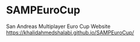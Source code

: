 # SAMPEuroCup
San Andreas Multiplayer Euro Cup Website
https://khalidahmedshalabi.github.io/SAMPEuroCup/
